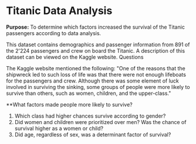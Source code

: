 # Titanic Data Analysis

**Purpose:** To determine which factors increased the survival of the Titanic passengers according to data analysis.

This dataset contains demographics and passenger information from 891 of the 2'224 passengers and crew on board the Titanic. A description of this dataset can be viewed on the Kaggle website.
Questions

The Kaggle website mentioned the following: "One of the reasons that the shipwreck led to such loss of life was that there were not enough lifeboats for the passengers and crew. Although there was some element of luck involved in surviving the sinking, some groups of people were more likely to survive than others, such as women, children, and the upper-class."

**What factors made people more likely to survive?

1. Which class had higher chances survive according to gender?
2. Did women and children were prioritized over men? Was the chance of survival higher as a women or child?
3. Did age, regardless of sex, was a determinant factor of survival?
